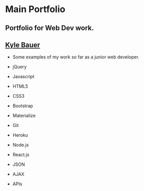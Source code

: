 # Main Portfolio
## Portfolio for Web Dev work.

## [Kyle Bauer](https://kylecom2000.github.io/MainPortfolio/)

* Some examples of my work so far as a junior web developer.

* jQuery
* Javascript
* HTML5
* CSS3
* Bootstrap
* Materialize
* Git
* Heroku
* Node.js
* React.js
* JSON
* AJAX
* APIs

